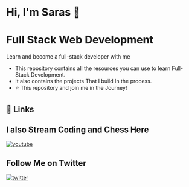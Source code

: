 
# Hi, I'm Saras 👋


# Full Stack Web Development

Learn and become a full-stack developer with me 

- This repository contains all the resources you can use to learn Full-Stack Development.
- It also contains the projects That I build In the process.
- ⭐ This repository and join me in the Journey!


## 🔗 Links

## I also Stream Coding and Chess Here 
 [![youtube](https://img.shields.io/badge/youtube-0A66C2?style=for-the-badge&logo=youtube&logoColor=red)](https://www.youtube.com/@unpopdev/streams)


## Follow Me on Twitter

[![twitter](https://img.shields.io/badge/twitter-1DA1F2?style=for-the-badge&logo=twitter&logoColor=white)](https://twitter.com/)

